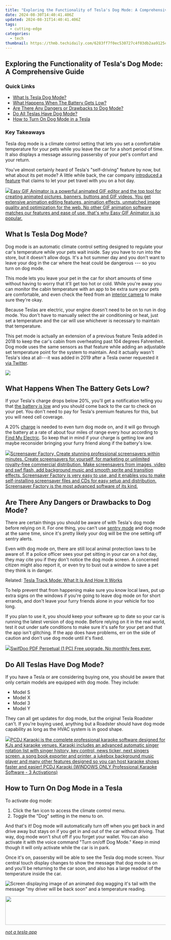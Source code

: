```yaml
---
title: "Exploring the Functionality of Tesla's Dog Mode: A Comprehensive Guide"
date: 2024-08-30T14:40:41.406Z
updated: 2024-08-31T14:40:41.406Z
tags:
  - cutting-edge
categories:
  - tech
thumbnail: https://thmb.techidaily.com/6283ff7f0ec530727c4f03db2aa9125ca35be5851e40e3896cfafa881709bc60.png
---
```


## Exploring the Functionality of Tesla's Dog Mode: A Comprehensive Guide

### Quick Links

* [What Is Tesla Dog Mode?](https://screen-mirror.techidaily.com/in-2024-how-to-do-samsung-galaxy-a25-5g-screen-sharing-drfone-by-drfone-android/)
* [What Happens When The Battery Gets Low?](https://facebook-video-share.techidaily.com/updated-the-best-value-for-money-11-no-cost-name-creation-tips/)
* [Are There Any Dangers or Drawbacks to Dog Mode?](https://driver-install.techidaily.com/update-your-gtx-960-graphics-drivers/)
* [Do All Teslas Have Dog Mode?](https://facebook-video-files.techidaily.com/updated-2024-approved-effortlessly-record-circles-iphone-techniques-for-fb-feed/)
* [How to Turn On Dog Mode in a Tesla](https://fox-blue.techidaily.com/2024-approved-exclusive-selection-top-gopro-adornments/)

### Key Takeaways

 Tesla dog mode is a climate control setting that lets you set a comfortable temperature for your pets while you leave the car for a short period of time. It also displays a message assuring passersby of your pet's comfort and your return.

 You've almost certainly heard of Tesla's "self-driving" feature by now, but what about its pet mode? A little while back, the car company [introduced a feature](https://www.anrdoezrs.net/links/3607085/type/dlg/sid/UUhtgUeUpU202518/https://www.youtube.com/watch?v=T2rbdMlmpYY) that claims to let your pet travel with you on a hot day.

<!-- affiliate ads begin -->
<a href="https://secure.2checkout.com/order/checkout.php?PRODS=174416&QTY=1&AFFILIATE=108875&CART=1"><img src="https://www.easygifanimator.net/images/gif-animator.png" border="0">Easy GIF Animator is a powerful animated GIF editor and the top tool for creating animated pictures, banners, buttons and GIF videos. You get extensive animation editing features, animation effects, unmatched image quality and optimization for the web. No other GIF animation software matches our features and ease of use, that's why Easy GIF Animator is so popular.</a>
<!-- affiliate ads end -->
##  What Is Tesla Dog Mode?

 Dog mode is an automatic climate control setting designed to regulate your car's temperature while your pets wait inside. Say you have to run into the store, but it doesn't allow dogs. It's a hot summer day and you don't want to leave your dog in the car where the heat could be dangerous --- so you turn on dog mode.

 This mode lets you leave your pet in the car for short amounts of time without having to worry that it'll get too hot or cold. While you're away you can monitor the cabin temperature with an app to be extra sure your pets are comfortable, and even check the feed from an [interior camera](https://www.anrdoezrs.net/links/3607085/type/dlg/sid/UUhtgUeUpU202518/https://www.youtube.com/watch?v=DGnaWgXqBCA%27) to make sure they're okay.

 Because Teslas are electric, your engine doesn't need to be on to run in dog mode. You don't have to manually select the air conditioning or heat, just set a temperature and the car will use whichever is necessary to maintain that temperature.

 This pet mode is actually an extension of a previous feature Tesla added in 2018 to keep the car's cabin from overheating past 104 degrees Fahrenheit. Dog mode uses the same sensors as that feature while adding an adjustable set temperature point for the system to maintain. And it actually wasn't Tesla's idea at all---it was added in 2019 after a Tesla owner requested it [via Twitter](https://twitter.com/nynex/status/1053111774608678912).

<!-- affiliate ads begin -->
<a href="https://shop.mondly.com/affiliate.php?ACCOUNT=ATISTUDI&AFFILIATE=108875&PATH=https%3A%2F%2Fwww.mondly.com%3FAFFILIATE%3D108875%26RESOURCE%3D%2BGeneral%2B970x90%2B"><img src="https://secure.avangate.com/images/merchant/69c418c33ec2e1a4267fa9bb77fa1428/general-970x90.gif" border="0"></a>
<!-- affiliate ads end -->
##  What Happens When The Battery Gets Low?

 If your Tesla's charge drops below 20%, you'll get a notification telling you that [the battery is low](https://facebook-record-videos.techidaily.com/updated-2024-approved-audiovisual-harmony-merging-audio-and-visual-elements-on-youtube/) and you should come back to the car to check on your pet. You don't need to pay for Tesla's premium features for this, but you will need cell coverage.

 A 20% [charge](https://video-screen-grab.techidaily.com/updated-unparalleled-free-console-reproduction-software-for-2024/) is needed to even turn dog mode on, and it will go through the battery at a rate of about four miles of range every hour according to [Find My Electric](https://www.findmyelectric.com/blog/tesla-dog-mode-explained/). So keep that in mind if your charge is getting low and maybe reconsider bringing your furry friend along if the battery's low.

<!-- affiliate ads begin -->
<a href="https://secure.2checkout.com/order/checkout.php?PRODS=194977&QTY=1&AFFILIATE=108875&CART=1"><img src="https://www.blumentals.net/scrfactory/images/screensaver-software.png" border="0">Screensaver Factory, Create stunning professional screensavers within minutes. Create screensavers for yourself, for marketing or unlimited royalty-free commercial distribution. Make screensavers from images, video and swf flash, add background music and smooth sprite and transition effects. Screensaver Factory is very easy to use, and it enables you to make self-installing screensaver files and CDs for easy setup and distribution. Screensaver Factory is the most advanced software of its kind.</a>
<!-- affiliate ads end -->
##  Are There Any Dangers or Drawbacks to Dog Mode?

 There are certain things you should be aware of with Tesla's dog mode before relying on it. For one thing, you can't use [sentry mode](https://www.tesla.com/blog/sentry-mode-guarding-your-tesla) and dog mode at the same time, since it's pretty likely your dog will be the one setting off sentry alerts.

 Even with dog mode on, there are still local animal protection laws to be aware of. If a police officer sees your pet sitting in your car on a hot day, they may cite you if they don't notice the dog mode screen. A concerned citizen might also report it, or even try to bust out a window to save a pet they think is in danger.

Related: [Tesla Track Mode: What It Is And How It Works](https://twitter-videos.techidaily.com/pioneering-clear-high-definition-on-twitter-videos-for-2024/) 

 To help prevent that from happening make sure you know local laws, put up extra signs on the windows if you're going to leave dog mode on for short errands, and don't leave your furry friends alone in your vehicle for too long.

 If you plan to use it, you should keep your software up to date so your car is running the latest version of dog mode. Before relying on it in the real world, test it out under safe conditions to make sure it's safe for your pet and that the app isn't glitching. If the app does have problems, err on the side of caution and don't use dog mode until it's fixed.

<!-- affiliate ads begin -->
<a href="https://purchase.swifdoo.com/order/checkout.php?PRODS=40002162&QTY=1&AFFILIATE=108875&CART=1"><img src="https://secure.avangate.com/images/merchant/8b932759a5a04ddb34bf79e3f9072e4b/products/1_Product%20box%20white-1024x1024.png" border="0">SwifDoo PDF Perpetual (1 PC) Free upgrade. No monthly fees ever. 
</a>
<!-- affiliate ads end -->
##  Do All Teslas Have Dog Mode?

 If you have a Tesla or are considering buying one, you should be aware that only certain models are equipped with dog mode. They include:

* Model S
* Model X
* Model 3
* Model Y

 They can all get updates for dog mode, but the original Tesla Roadster can't. If you're buying used, anything but a Roadster should have dog mode capability as long as the HVAC system is in good shape.

<!-- affiliate ads begin -->
<a href="https://shop.pcdj.com/order/checkout.php?PRODS=4698832&QTY=1&AFFILIATE=108875&CART=1"> <img src="https://secure.avangate.com/images/merchant/47f4b6321e9fd8e8f7326a6adc1a7c1e/products/karaoki-new-searchresultspane.jpg" border="0">PCDJ Karaoki is the complete professional karaoke software designed for KJs and karaoke venues. Karaoki includes an advanced automatic singer rotation list with singer history, key control, news ticker, next singers screen, a song book exporter and printer, a jukebox background music player and many other features designed so you can host karaoke shows faster and easier! 
 PCDJ Karaoki (WINDOWS ONLY Professional Karaoke Software - 3 Activations)</a>
<!-- affiliate ads end -->
##  How to Turn On Dog Mode in a Tesla

 To activate dog mode:

1. Click the fan icon to access the climate control menu.
2. Toggle the "Dog" setting in the menu to on.

 And that's it! Dog mode will automatically turn off when you get back in and drive away but stays on if you get in and out of the car without driving. That way, dog mode won't shut off if you forget your wallet. You can also activate it with the voice command "Turn on/off Dog Mode." Keep in mind though it will only activate while the car is in park.

 Once it's on, passersby will be able to see the Tesla dog mode screen. Your central touch display changes to show the message that dog mode is on and you'll be returning to the car soon, and also has a large readout of the temperature inside the car.

![Screen displaying image of an animated dog wagging it's tail with the message "my driver will be back soon" and a temperature reading.](https://static1.howtogeekimages.com/wordpress/wp-content/uploads/2023/02/dog-mode-1.gif) 

<!-- affiliate ads begin -->
<a href="https://newchic.sjv.io/c/5597632/1659704/14420" target="_top" id="1659704"><img src="//a.impactradius-go.com/display-ad/14420-1659704" border="0" alt="" width="728" height="90"/></a><img height="0" width="0" src="https://imp.pxf.io/i/5597632/1659704/14420" style="position:absolute;visibility:hidden;" border="0" />
<!-- affiliate ads end -->
_[not a tesla app](https://www.notateslaapp.com/tesla-reference/603/tesla-dog-mode-everything-you-want-to-know)_

<ins class="adsbygoogle"
     style="display:block"
     data-ad-format="autorelaxed"
     data-ad-client="ca-pub-7571918770474297"
     data-ad-slot="1223367746"></ins>



<ins class="adsbygoogle"
     style="display:block"
     data-ad-client="ca-pub-7571918770474297"
     data-ad-slot="8358498916"
     data-ad-format="auto"
     data-full-width-responsive="true"></ins>


